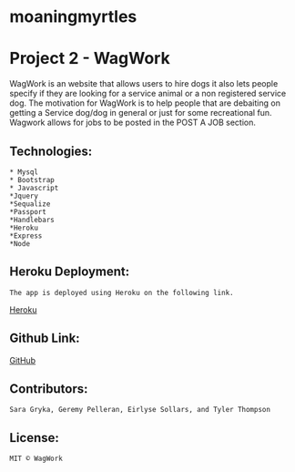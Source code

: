 # moaningmyrtles
# Project 2 - WagWork
WagWork is an website that allows users to hire dogs it also lets people specify if they are looking for a service animal or a non registered service dog. The motivation for WagWork is to help people that are debaiting on getting a Service dog/dog in general or just for some recreational fun. Wagwork allows for jobs to be posted in the POST A JOB section.
## Technologies:
    * Mysql
    * Bootstrap
    * Javascript
    *Jquery
    *Sequalize
    *Passport
    *Handlebars
    *Heroku
    *Express
    *Node
## Heroku Deployment:
    The app is deployed using Heroku on the following link.
[Heroku](https://wagwork2.herokuapp.com/)
## Github Link:
[GitHub](https://github.com/eirlyse/moaningmyrtles)
## Contributors:
    Sara Gryka, Geremy Pelleran, Eirlyse Sollars, and Tyler Thompson
## License:
    MIT © WagWork 

    
